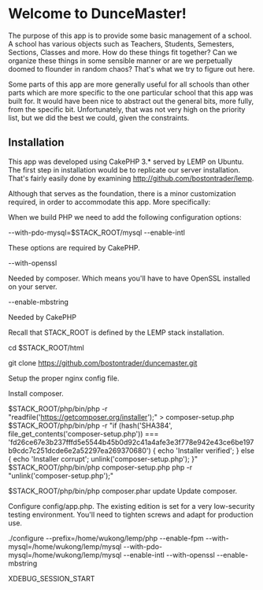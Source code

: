 # Welcome to DunceMaster!

The purpose of this app is to provide some basic management of a school.  A school has various objects such 
as Teachers, Students, Semesters, Sections, Classes and more. How do these things fit together? Can we organize
these things in some sensible manner or are we perpetually doomed to flounder in random chaos?  That's what we 
try to figure out here.

Some parts of this app are more generally useful for all schools than other parts which are more
specific to the one particular school that this app was built for.  It would have been nice to abstract
out the general bits, more fully, from the specific bit.  Unfortunately, that was not very high on the
priority list, but we did the best we could, given the constraints.

## Installation

This app was developed using CakePHP 3.* served by LEMP on Ubuntu.  The first step in installation would 
be to replicate our server installation.  That's fairly easily done by examining http://github.com/bostontrader/lemp.

Although that serves as the foundation, there is a minor customization required, in order to 
accommodate this app.  More specifically:

When we build PHP we need to add the following configuration options:

--with-pdo-mysql=$STACK_ROOT/mysql
--enable-intl

These options are required by CakePHP.

--with-openssl

Needed by composer. Which means you'll have to have OpenSSL installed on your server.

--enable-mbstring

Needed by CakePHP

Recall that STACK_ROOT is defined by the LEMP stack installation.

cd $STACK_ROOT/html

git clone https://github.com/bostontrader/duncemaster.git

Setup the proper nginx config file.

Install composer.

$STACK_ROOT/php/bin/php -r "readfile('https://getcomposer.org/installer');" > composer-setup.php
$STACK_ROOT/php/bin/php -r "if (hash('SHA384', file_get_contents('composer-setup.php')) === 'fd26ce67e3b237fffd5e5544b45b0d92c41a4afe3e3f778e942e43ce6be197b9cdc7c251dcde6e2a52297ea269370680') { echo 'Installer verified'; } else { echo 'Installer corrupt'; unlink('composer-setup.php'); }"
$STACK_ROOT/php/bin/php composer-setup.php
php -r "unlink('composer-setup.php');"




$STACK_ROOT/php/bin/php composer.phar update
Update composer.

Configure config/app.php. The existing edition is set for a very low-security testing
environment.  You'll need to tighten screws and adapt for production use.
  
./configure --prefix=/home/wukong/lemp/php --enable-fpm --with-mysql=/home/wukong/lemp/mysql --with-pdo-mysql=/home/wukong/lemp/mysql --enable-intl --with-openssl --enable-mbstring


XDEBUG_SESSION_START

